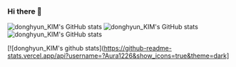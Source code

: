 ### Hi there 👋
![donghyun_KIM's GitHub stats](https://github-readme-stats.vercel.app/api?username=Aura1226&hide=contribs,prs)
![donghyun_KIM's GitHub stats](https://github-readme-stats.vercel.app/api?username=Aura1226&show_icons=true)
![donghyun_KIM's GitHub stats](https://github-readme-stats.vercel.app/api?username=Aura1226&show_icons=true&theme=radical)


[![donghyun_KIM's github stats](https://github-readme-stats.vercel.app/api?username=?Aura1226&show_icons=true&theme=dark]

<!--
**Aura1226/Aura1226** is a ✨ _special_ ✨ repository because its `README.md` (this file) appears on your GitHub profile.

Here are some ideas to get you started:

- 🔭 I’m currently working on ...
- 🌱 I’m currently learning ...
- 👯 I’m looking to collaborate on ...
- 🤔 I’m looking for help with ...
- 💬 Ask me about ...
- 📫 How to reach me: ...
- 😄 Pronouns: ...
- ⚡ Fun fact: ...
-->

